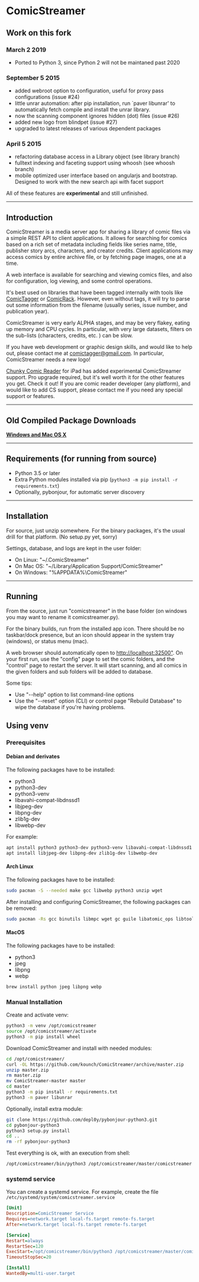 # ComicStreamer

## Work on this fork

### March 2 2019

- Ported to Python 3, since Python 2 will not be maintaned past 2020

### September 5 2015

- added webroot option to configuration, useful for proxy pass configurations (issue #24)
- little unrar automation: after pip installation, run `paver libunrar' to automatically fetch compile and install the unrar library.
- now the scanning component ignores hidden (dot) files (issue #26)
- added new logo from blindpet (issue #27)
- upgraded to latest releases of various dependent packages

### April 5 2015

- refactoring database access in a Library object (see library branch)
- fulltext indexing and faceting support using whoosh (see whoosh branch)
- mobile optimized user interface based on angularjs and bootstrap. Designed to work with the new search api with facet support

All of these features are **experimental** and still unfinished.

-----

## Introduction

ComicStreamer is a media server app for sharing a library of comic files via a simple REST API to client applications. It allows for searching for comics based on a rich set of metadata including fields like series name, title, publisher story arcs, characters, and creator credits. Client applications may access comics by entire archive file, or by fetching page images, one at a time.

A web interface is available for searching and viewing comics files, and also for configuration, log viewing, and some control operations.

It's best used on libraries that have been tagged internally with tools like [ComicTagger](http://code.google.com/p/comictagger/) or [ComicRack](http://comicrack.cyolito.com/). However, even without tags, it will try to parse out some information from the filename (usually series, issue number, and publication year).

ComicStreamer is very early ALPHA stages, and may be very flakey, eating up memory and CPU cycles. In particular, with very large datasets, filters on the sub-lists (characters, credits, etc. ) can be slow.

If you have web development or graphic design skills, and would like to help out, please contact me at comictagger@gmail.com. In particular, ComicStreamer needs a new logo!

[Chunky Comic Reader](http://chunkyreader.com/) for iPad has added experimental ComicStreamer support. Pro upgrade required, but it's well worth it for the other features you get.  Check it out!  If you are comic reader developer (any platform), and would like to add CS support,
please contact me if you need any special support or features.

-----

## Old Compiled Package Downloads

**[Windows and Mac OS X](https://googledrive.com/host/0Bw4IursaqWhhbDFzUENfSTAwckE/)**

-----

## Requirements (for running from source)

- Python 3.5 or later
- Extra Python modules installed via pip (```python3 -m pip install -r requirements.txt```)
- Optionally, pybonjour, for automatic server discovery

-----

## Installation

For source, just unzip somewhere.  For the binary packages, it's the usual drill for that platform.
(No setup.py yet, sorry)

Settings, database, and logs are kept in the user folder:

- On Linux: "~/.ComicStreamer"
- On Mac OS: "~/Library/Application Support/ComicStreamer"
- On Windows:  "%APPDATA%\ComicStreamer"

-----

## Running

From the source, just run "comicstreamer" in the base folder (on windows you may want to rename it comicstreamer.py).

For the binary builds, run from the installed app icon.  There should be no taskbar/dock presence, but an icon should appear in the system tray (windows), or status menu (mac).

A web browser should automatically open to [http://localhost:32500"](http://localhost:32500").  On your first run, use the "config" page to set the comic folders, and the "control" page to restart the server.  It will start scanning, and all comics in the given folders and sub folders will be added to database.

Some tips:

- Use "--help" option to list command-line options
- Use the "--reset" option (CLI) or control page "Rebuild Database" to wipe the database if you're having problems.

## Using venv

### Prerequisites

#### Debian and derivates

The following packages have to be installed:

- python3
- python3-dev
- python3-venv
- libavahi-compat-libdnssd1
- libjpeg-dev
- libpng-dev
- zlib1g-dev
- libwebp-dev

For example:

```bash
apt install python3 python3-dev python3-venv libavahi-compat-libdnssd1
apt install libjpeg-dev libpng-dev zlib1g-dev libwebp-dev
```

#### Arch Linux

The following packages have to be installed:

```bash
sudo pacman -S --needed make gcc libwebp python3 unzip wget
```

After installing and configuring ComicStreamer, the following packages can be removed:

```bash
sudo pacman -Rs gcc binutils libmpc wget gc guile libatomic_ops libtool make
```

#### MacOS

The following packages have to be installed:

- python3
- jpeg
- libpng
- webp

```bash
brew install python jpeg libpng webp
```

### Manual Installation

Create and activate venv:

```bash
python3 -m venv /opt/comicstreamer
source /opt/comicstreamer/activate
python3 -m pip install wheel
```

Download ComicStreamer and install with needed modules:

```bash
cd /opt/comicstreamer/
curl -OL https://github.com/kounch/ComicStreamer/archive/master.zip
unzip master.zip
rm master.zip
mv ComicStreamer-master master
cd master
python3 -m pip install -r requirements.txt
python3 -m paver libunrar
```

Optionally, install extra module:

```bash
git clone https://github.com/depl0y/pybonjour-python3.git
cd pybonjour-python3
python3 setup.py install
cd ..
rm -rf pybonjour-python3
```

Test everything is ok, with an execution from shell:
```bash
/opt/comicstreamer/bin/python3 /opt/comicstreamer/master/comicstreamer --nobrowser --user-dir /opt/comicstreamer/.ComicStreamer
```

### systemd service

You can create a systemd service. For example, create the file ```/etc/systemd/system/comicstreamer.service```

```ini
[Unit]
Description=ComicStreamer Service
Requires=network.target local-fs.target remote-fs.target
After=network.target local-fs.target remote-fs.target

[Service]
Restart=always
RestartSec=120
ExecStart=/opt/comicstreamer/bin/python3 /opt/comicstreamer/master/comicstreamer --nobrowser --user-dir /opt/comicstreamer/.ComicStreamer
TimeoutStopSec=20

[Install]
WantedBy=multi-user.target
```
